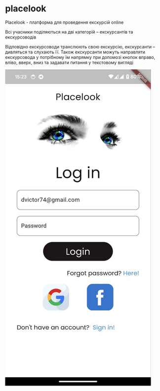 # placelook

Placelook - платформа для проведення екскурсій online

Всі учасники поділяються на дві категорій – екскурсантів та екскурсоводів

Відповідно екскурсоводи транслюють свою екскурсію, екскурсанти – дивляться та слухають її. Також екскурсанти можуть направляти екскурсовода у потрібному їм напрямку при допомозі кнопок вправо, вліво, вверх, вниз та задавати питання у текстовому вигляді

![Alt text](/screens/routes.jpg)


